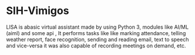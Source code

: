 # SIH-Vimigos
LISA is abasic virtual assistant made by using Python 3, modules like AI/ML (aiml) and some api , It performs tasks like like marking attendance, telling weather report, face recognition, sending and reading email, text to speech and vice-versa it was also capable of recording meetings on demand, etc.
